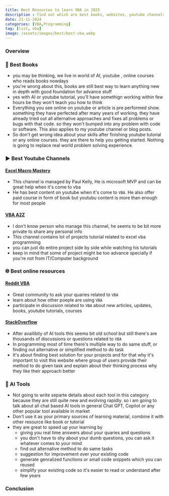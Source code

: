 ```yaml
---
title: Best Resources to learn VBA in 2025
description : find out which are best books, websites, youtube channels to learn VBA in 2025
date: 21-11-2024
categories: [VBA,Programming]
tag: [list, vba]
image: /assets/images/best/best-vba.webp
---
```


### Overview


### 📘 Best Books
- you may be thinking, we live in world of AI, youtube , online courses who reads books nowdays
- you're wrong about this, books are still best way to learn anything new in depth with good foundation for advance stuff
- yes with AI or youtube tutorial, you'll have somethign working within few hours be they won't teach you how to think
- Everything you see online on youtube or article is pre performed show. something they have perfected after many years of working. they have already tried out all alternative approaches and fixes all problems or bugs with that code. so they won't bumped into any problem with code or software. This also applies to my youtube channel or blog posts. 
- So don't get wrong idea about your skills after finishing youtube tutorial or any online courses. they are there to help you getting started. Nothing is going to replace real world problem solving experience. 

#### 

###  ▶️ Best Youtube Channels

#### [Excel Macro Mastery](https://www.youtube.com/@Excelmacromastery)
- This channel is managed by Paul Kelly, He is microsoft MVP and can be great help when it's come to vba
- He has best content on youtube when it's come to `VBA`. He also offer paid course in form of book but youtubu content is more than enough for most people


#### [VBA A2Z](https://www.youtube.com/@VBAA2Z)
- I don't know person who manage this channel, he seems to be bit more private to share any personal info
- This channel contains lot of projects tutorial related to excel vba programming
- you can just do entire project side by side while watching his tutorials
- keep in mind that some of project might be too advance specially if you're not from IT/Computer background

### 🌐 Best online resources

#### [Reddit VBA](https://www.reddit.com/r/vba)
- Great community to ask your quaries related to `VBA`
- learn about how other poeple are using `VBA`
- participate in discussion related to `VBA` about new articles, updates, books, youtube tutorials, courses

#### [StackOverflow](https://stackoverflow.com/)
- After availibity of AI tools this seems bit old school but still there's are thousands of discussions or questions related to `VBA`  
- In programming most of time there's multiple way to do same stuff, or finding out alternative or simplified method to do task
- It's about finding best solution for your projects and for that why it's important to visit this website where group of users provide their method to do given task and explain about their thinking process why they like their approach better

### 🤖 AI Tools
- Not going to write separte details about each tool in this category because they are still quite new and evolving rapidly. so i am going to talk about all chat based AI tools in general Chat GPT, Copilot or any other popular tool available in market
- Don't use it as your primary sources of learning material, combine it with other resource like book or tutorial
- they are great to speed up your learning by 
  -  giving you real time answers about your quaries and questions 
  -  you don't have to shy about your dumb questions, you can ask it whatever comes to your mind
  -  find out alternative method to do same tasks
  -  suggestion for improvement over your existing code
  -  generate genralized functions or small code snippets which you can reused 
  -  simplify your existing code so it's easier to read or understand after few years

### Conclusion
